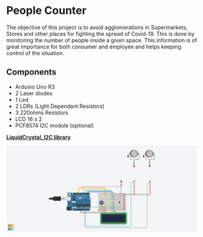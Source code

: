 # People Counter
The objective of this project is to avoid agglomerations in Supermarkets, Stores and other places for fighting the spread of Covid-19. This is done by monitoring the number of people inside a given space. This information is of great importance for both consumer and employee and helps keeping control of the situation.


## Components
- Arduino Uno R3
- 2 Laser diodes
- 1 Led
- 2 LDRs (Light Dependant Resistors)
- 3 220ohms Resistors
- LCD 16 x 2
- PCF8574 I2C module (optional)

[**LiquidCrystal_I2C library**](https://www.arduinolibraries.info/libraries/liquid-crystal-i2-c)

![TinkerCad Sketch Image](https://github.com/vclalcanfor/Arduino/blob/master/People_Counter/Laser%20People%20Counter.png)
